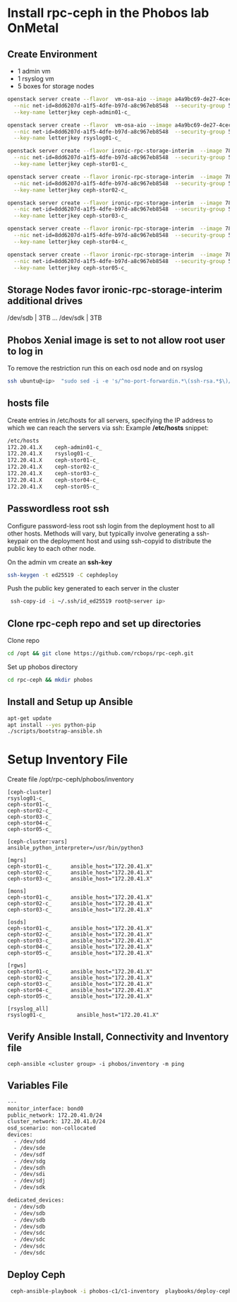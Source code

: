 # Install rpc-ceph in the Phobos lab OnMetal 


## Create Environment
* 1 admin vm
* 1 rsyslog vm
* 5 boxes for storage nodes

```bash
openstack server create --flavor  vm-osa-aio --image a4a9bc69-de27-4cec-903a-cf57be693738 \
  --nic net-id=8dd6207d-a1f5-4dfe-b97d-a8c967eb8548  --security-group 58753c65-1804-4eee-8349-77f1c5573001 \
  --key-name letterjkey ceph-admin01-c_

openstack server create --flavor  vm-osa-aio --image a4a9bc69-de27-4cec-903a-cf57be693738 \
  --nic net-id=8dd6207d-a1f5-4dfe-b97d-a8c967eb8548  --security-group 58753c65-1804-4eee-8349-77f1c5573001 \
  --key-name letterjkey rsyslog01-c_

openstack server create --flavor ironic-rpc-storage-interim  --image 78856fa6-1de4-42d3-b545-466f6501e21f \
  --nic net-id=8dd6207d-a1f5-4dfe-b97d-a8c967eb8548  --security-group 58753c65-1804-4eee-8349-77f1c5573001 \
  --key-name letterjkey ceph-stor01-c_

openstack server create --flavor ironic-rpc-storage-interim  --image 78856fa6-1de4-42d3-b545-466f6501e21f \
  --nic net-id=8dd6207d-a1f5-4dfe-b97d-a8c967eb8548  --security-group 58753c65-1804-4eee-8349-77f1c5573001 \
  --key-name letterjkey ceph-stor02-c_

openstack server create --flavor ironic-rpc-storage-interim  --image 78856fa6-1de4-42d3-b545-466f6501e21f \
  --nic net-id=8dd6207d-a1f5-4dfe-b97d-a8c967eb8548  --security-group 58753c65-1804-4eee-8349-77f1c5573001 \
  --key-name letterjkey ceph-stor03-c_

openstack server create --flavor ironic-rpc-storage-interim  --image 78856fa6-1de4-42d3-b545-466f6501e21f \
  --nic net-id=8dd6207d-a1f5-4dfe-b97d-a8c967eb8548  --security-group 58753c65-1804-4eee-8349-77f1c5573001 \
  --key-name letterjkey ceph-stor04-c_

openstack server create --flavor ironic-rpc-storage-interim  --image 78856fa6-1de4-42d3-b545-466f6501e21f \
  --nic net-id=8dd6207d-a1f5-4dfe-b97d-a8c967eb8548  --security-group 58753c65-1804-4eee-8349-77f1c5573001 \
  --key-name letterjkey ceph-stor05-c_
```


## Storage Nodes favor ironic-rpc-storage-interim additional drives
/dev/sdb | 3TB
...
/dev/sdk | 3TB


## Phobos Xenial image is set to not allow root user to log in
To remove the restriction run this on each osd node and on rsyslog
```bash
ssh ubuntu@<ip>  "sudo sed -i -e 's/^no-port-forwardin.*\(ssh-rsa.*$\)/\1/g' /root/.ssh/authorized_keys"
```


##  hosts file
Create entries in /etc/hosts for all servers, specifying the IP address to which we can reach the servers via ssh:
Example **/etc/hosts** snippet:
```bash
/etc/hosts
172.20.41.X    ceph-admin01-c_ 
172.20.41.X    rsyslog01-c_
172.20.41.X    ceph-stor01-c_
172.20.41.X    ceph-stor02-c_
172.20.41.X    ceph-stor03-c_
172.20.41.X    ceph-stor04-c_
172.20.41.X    ceph-stor05-c_
```

## Passwordless root ssh 
Configure password-less root ssh login from the deployment host to all other hosts. Methods will vary, but typically involve generating a ssh-keypair on the deployment host and using ssh-copyid to distribute the public key to each other node.

On the admin vm create an **ssh-key**
```bash
ssh-keygen -t ed25519 -C cephdeploy
```

Push the public key generated to each server in the cluster
```bash
 ssh-copy-id -i ~/.ssh/id_ed25519 root@<server ip>
```


## Clone rpc-ceph repo and set up directories
Clone repo
```bash
cd /opt && git clone https://github.com/rcbops/rpc-ceph.git
```
Set up phobos directory
```bash
cd rpc-ceph && mkdir phobos
```


## Install and Setup up Ansible

```bash
apt-get update
apt install --yes python-pip
./scripts/bootstrap-ansible.sh 
```

# Setup Inventory File
Create file /opt/rpc-ceph/phobos/inventory
```
[ceph-cluster]
rsyslog01-c_
ceph-stor01-c_
ceph-stor02-c_
ceph-stor03-c_
ceph-stor04-c_
ceph-stor05-c_

[ceph-cluster:vars]
ansible_python_interpreter=/usr/bin/python3

[mgrs]
ceph-stor01-c_		ansible_host="172.20.41.X"
ceph-stor02-c_		ansible_host="172.20.41.X"
ceph-stor03-c_		ansible_host="172.20.41.X"
 
[mons]
ceph-stor01-c_		ansible_host="172.20.41.X"
ceph-stor02-c_		ansible_host="172.20.41.X"
ceph-stor03-c_		ansible_host="172.20.41.X"
 
[osds]
ceph-stor01-c_		ansible_host="172.20.41.X"
ceph-stor02-c_		ansible_host="172.20.41.X"
ceph-stor03-c_		ansible_host="172.20.41.X"
ceph-stor04-c_		ansible_host="172.20.41.X"
ceph-stor05-c_		ansible_host="172.20.41.X"
 
[rgws]
ceph-stor01-c_		ansible_host="172.20.41.X"
ceph-stor02-c_		ansible_host="172.20.41.X"
ceph-stor03-c_		ansible_host="172.20.41.X"
ceph-stor04-c_		ansible_host="172.20.41.X"
ceph-stor05-c_		ansible_host="172.20.41.X"
 
[rsyslog_all]
rsyslog01-c_		  ansible_host="172.20.41.X"
```


## Verify Ansible Install, Connectivity and Inventory file
```
ceph-ansible <cluster group> -i phobos/inventory -m ping
```


## Variables File

```bash
---
monitor_interface: bond0
public_network: 172.20.41.0/24
cluster_network: 172.20.41.0/24
osd_scenario: non-collocated
devices:
  - /dev/sdd
  - /dev/sde
  - /dev/sdf
  - /dev/sdg
  - /dev/sdh
  - /dev/sdi
  - /dev/sdj
  - /dev/sdk

dedicated_devices:
  - /dev/sdb
  - /dev/sdb
  - /dev/sdb
  - /dev/sdb
  - /dev/sdc
  - /dev/sdc
  - /dev/sdc
  - /dev/sdc
```

## Deploy Ceph 

```bash
 ceph-ansible-playbook -i phobos-c1/c1-inventory  playbooks/deploy-ceph.yml -e @phobos-c1/c1-vars.yml
```
